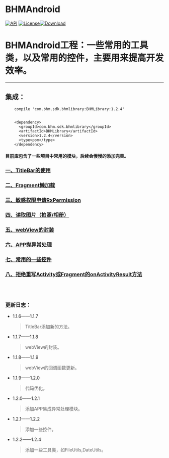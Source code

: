 # BHMAndroid

[![API](https://img.shields.io/badge/API-16%2B-brightgreen.svg)](https://android-arsenal.com/api?level=16) [![License](https://img.shields.io/badge/license-Apache%202-green.svg)](https://www.apache.org/licenses/LICENSE-2.0)[![Download](https://api.bintray.com/packages/bikie/bhm-sdk/BHMLibrary/images/download.svg) ](https://bintray.com/bikie/bhm-sdk/BHMLibrary/_latestVersion)

BHMAndroid工程：一些常用的工具类，以及常用的控件，主要用来提高开发效率。
=====
---------

集成：
-------
        compile 'com.bhm.sdk.bhmlibrary:BHMLibrary:1.2.4'

        
        <dependency>
          <groupId>com.bhm.sdk.bhmlibrary</groupId>
          <artifactId>BHMLibrary</artifactId>
          <version>1.2.4</version>
          <type>pom</type>
        </dependency>
        
#### 目前库包含了一些项目中常用的模块，后续会慢慢的添加完善。


### [一、TitleBar的使用](https://github.com/buhuiming/BHMAndroid/blob/master/readme/TitleBar%E7%9A%84%E4%BD%BF%E7%94%A8.md)

### [二、Fragment懒加载](https://github.com/buhuiming/BHMAndroid/blob/master/readme/Fragment%E6%87%92%E5%8A%A0%E8%BD%BD.md)
 
### [三、敏感权限申请RxPermission](https://github.com/buhuiming/BHMAndroid/blob/master/readme/%E6%95%8F%E6%84%9F%E6%9D%83%E9%99%90%E7%94%B3%E8%AF%B7.md)

### [四、读取图片（拍照/相册）](https://github.com/buhuiming/BHMAndroid/blob/master/readme/%E8%AF%BB%E5%8F%96%E5%9B%BE%E7%89%87%EF%BC%88%E6%8B%8D%E7%85%A7%26%E7%9B%B8%E5%86%8C%EF%BC%89.md)

### [五、webView的封装](https://github.com/buhuiming/BHMAndroid/blob/master/readme/webView%E7%9A%84%E5%B0%81%E8%A3%85.md)

### [六、APP抛异常处理](https://github.com/buhuiming/BHMAndroid/blob/master/readme/APP%E6%8A%9B%E5%BC%82%E5%B8%B8%E5%A4%84%E7%90%86.md)

### [七、常用的一些控件](https://github.com/buhuiming/BHMAndroid/blob/master/readme/%E5%B8%B8%E7%94%A8%E7%9A%84%E6%8E%A7%E4%BB%B6.md)

### [八、拒绝重写Activity或Fragment的onActivityResult方法](https://github.com/buhuiming/BHMAndroid/blob/master/readme/%E6%8B%92%E7%BB%9D%E9%87%8D%E5%86%99onActivityResult.md)

<br>
<br>

### 更新日志：

   * 1.1.6——1.1.7</br>
        >TitleBar添加新的方法。
   * 1.1.7——1.1.8</br>
        >webView的封装。
   * 1.1.8——1.1.9</br>
        >webView的回调函数更新。
   * 1.1.9——1.2.0</br>
        >代码优化。
   * 1.2.0——1.2.1</br>
        >添加APP集成异常处理模块。
   * 1.2.1——1.2.2</br>
        >添加一些控件。
   * 1.2.2——1.2.4</br>
        >添加一些工具类，如FileUtils,DateUtils。
